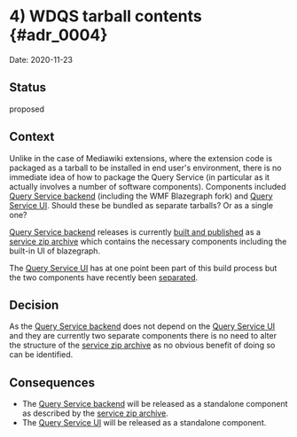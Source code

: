 # 4) WDQS tarball contents {#adr_0004}

Date: 2020-11-23

## Status

proposed

## Context

Unlike in the case of Mediawiki extensions, where the extension code is packaged as a tarball to be installed in end user's environment, there is no immediate idea of how to package the Query Service (in particular as it actually involves a number of software components).
Components included [Query Service backend] (including the WMF Blazegraph fork) and [Query Service UI].
Should these be bundled as separate tarballs? Or as a single one?

[Query Service backend] releases is currently [built and published](https://gerrit.wikimedia.org/r/plugins/gitiles/wikidata/query/rdf/+/refs/heads/master/dist/) as a [service zip archive] which contains the necessary components including the built-in UI of blazegraph.

The [Query Service UI] has at one point been part of this build process but the two components have recently been [separated](https://phabricator.wikimedia.org/T241291). 

## Decision

As the [Query Service backend] does not depend on the [Query Service UI] and they are currently two separate components there is no need to alter the structure of the [service zip archive] as no obvious benefit of doing so can be identified.

## Consequences

* The [Query Service backend] will be released as a standalone component as described by the [service zip archive].
* The [Query Service UI] will be released as a standalone component.  

[Query Service UI]: https://gerrit.wikimedia.org/r/plugins/gitiles/wikidata/query/gui
[Query Service backend]: https://gerrit.wikimedia.org/r/plugins/gitiles/wikidata/query/rdf
[service zip archive]: https://archiva.wikimedia.org/repository/releases/org/wikidata/query/rdf/service/

